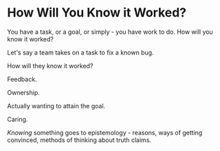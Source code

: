 # How Will You Know it Worked?

You have a task, or a goal, or simply - you have work to do. How will you know it worked?

Let's say a team takes on a task to fix a known bug.

How will they know it worked?

Feedback.

Ownership.

Actually wanting to attain the goal.

Caring.

_Knowing_ something goes to epistemology - reasons, ways of getting convinced, methods of thinking about truth claims.

